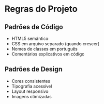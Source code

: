 # Regras do Projeto

## Padrões de Código
- HTML5 semântico
- CSS em arquivo separado (quando crescer)
- Nomes de classes em português
- Comentários explicativos em código

## Padrões de Design
- Cores consistentes
- Tipografia acessível
- Layout responsivo
- Imagens otimizadas
